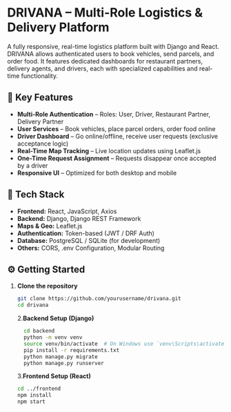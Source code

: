 # DRIVANA – Multi-Role Logistics & Delivery Platform

A fully responsive, real-time logistics platform built with Django and React. DRIVANA allows authenticated users to book vehicles, send parcels, and order food. It features dedicated dashboards for restaurant partners, delivery agents, and drivers, each with specialized capabilities and real-time functionality.

## 🔑 Key Features

- **Multi-Role Authentication** – Roles: User, Driver, Restaurant Partner, Delivery Partner  
- **User Services** – Book vehicles, place parcel orders, order food online  
- **Driver Dashboard** – Go online/offline, receive user requests (exclusive acceptance logic)  
- **Real-Time Map Tracking** – Live location updates using Leaflet.js  
- **One-Time Request Assignment** – Requests disappear once accepted by a driver  
- **Responsive UI** – Optimized for both desktop and mobile

## 🧰 Tech Stack

- **Frontend:** React, JavaScript, Axios  
- **Backend:** Django, Django REST Framework  
- **Maps & Geo:** Leaflet.js  
- **Authentication:** Token-based (JWT / DRF Auth)  
- **Database:** PostgreSQL / SQLite (for development)  
- **Others:** CORS, .env Configuration, Modular Routing

## ⚙️ Getting Started

1. **Clone the repository**
   ```bash
   git clone https://github.com/yourusername/drivana.git
   cd drivana
   ```
   2.**Backend Setup (Django)**
     ```bash
       cd backend
       python -m venv venv
       source venv/bin/activate  # On Windows use `venv\Scripts\activate`
       pip install -r requirements.txt
       python manage.py migrate
       python manage.py runserver
     ```
   3.**Frontend Setup (React)**
     ```bash
     cd ../frontend
     npm install
     npm start
     ```
